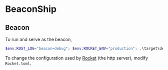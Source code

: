 BeaconShip
==========

## Beacon

To run and serve as the beacon,

```powershell
$env:RUST_LOG="beacon=debug"; $env:ROCKET_ENV="production"; .\target\debug\beacon -a tesat -r 323c 23bd
```

To change the configuration used by [Rocket](https://api.rocket.rs/v0.4/rocket/config/) (the http server), modify `Rocket.toml`.